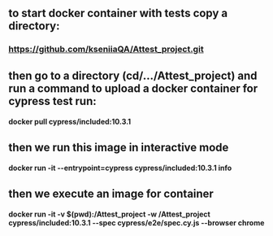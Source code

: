 ## to start docker container with tests copy a directory: 
### https://github.com/kseniiaQA/Attest_project.git



## then go to a directory (cd/.../Attest_project) and run a command to upload a docker container for cypress test run:
#### docker pull cypress/included:10.3.1


## then we run this image  in interactive mode 
####  docker run -it --entrypoint=cypress cypress/included:10.3.1 info


## then we execute an image for container 
#### docker run -it -v $(pwd):/Attest_project -w /Attest_project cypress/included:10.3.1 --spec cypress/e2e/spec.cy.js --browser chrome

  

